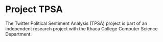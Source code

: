 # Project TPSA
The Twitter Political Sentiment Analysis (TPSA) project is part of an independent research project with the Ithaca College Computer Science Department.
